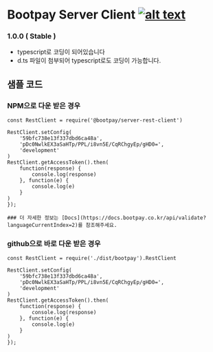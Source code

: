 # Bootpay Server Client [![alt text](https://cdn.bootpay.co.kr/icon/npm.svg)](https://www.npmjs.com/package/@bootpay/server-rest-client)
### 1.0.0 ( Stable )
* typescript로 코딩이 되어있습니다
* d.ts 파일이 첨부되어 typescript로도 코딩이 가능합니다.

## 샘플 코드 
### NPM으로 다운 받은 경우
```nodejs 
const RestClient = require('@bootpay/server-rest-client')

RestClient.setConfig(
    '59bfc738e13f337dbd6ca48a',
    'pDc0NwlkEX3aSaHTp/PPL/i8vn5E/CqRChgyEp/gHD0=',
    'development'
)
RestClient.getAccessToken().then(
    function(response) {
        console.log(response)
    }, function(e) {
        console.log(e)
    }
)
});

### 더 자세한 정보는 [Docs](https://docs.bootpay.co.kr/api/validate?languageCurrentIndex=2)를 참조해주세요. 
```
### github으로 바로 다운 받은 경우
```nodejs 
const RestClient = require('./dist/bootpay').RestClient

RestClient.setConfig(
    '59bfc738e13f337dbd6ca48a',
    'pDc0NwlkEX3aSaHTp/PPL/i8vn5E/CqRChgyEp/gHD0=',
    'development'
)
RestClient.getAccessToken().then(
    function(response) {
        console.log(response)
    }, function(e) {
        console.log(e)
    }
)
});